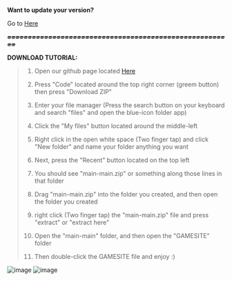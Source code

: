 **Want to update your version?**

Go to [Here](https://github.com/RogersResources/main)

***~~=======================================================~~***

**DOWNLOAD TUTORIAL:** 

>1) Open our github page located [Here](https://github.com/RogersResources/main)
>
>2) Press "Code" located around the top right corner (greem button) then press "Download ZIP"
>
>3) Enter your file manager (Press the search button on your keyboard and search "files" and open the blue-icon folder app)
>
>4) Click the "My files" button located around the middle-left
>
>5) Right click in the open white space (Two finger tap) and click "New folder" and name your folder anything you want
>
>6) Next, press the "Recent" button located on the top left
>
>7) You should see "main-main.zip" or something along those lines in that folder
>
>8) Drag "main-main.zip" into the folder you created, and then open the folder you created
>
>9) right click (Two finger tap) the "main-main.zip" file and press "extract" or "extract here"
>
>10) Open the "main-main" folder, and then open the "GAMESITE" folder
>
>11) Then double-click the GAMESITE file and enjoy :)

![image](https://user-images.githubusercontent.com/114105250/192406446-3dc62d0b-3631-4b8e-b52b-1c5094fab3e2.png)
![image](https://user-images.githubusercontent.com/114105250/192406488-88c205f0-261f-4269-93df-e71e0301bc09.png)
